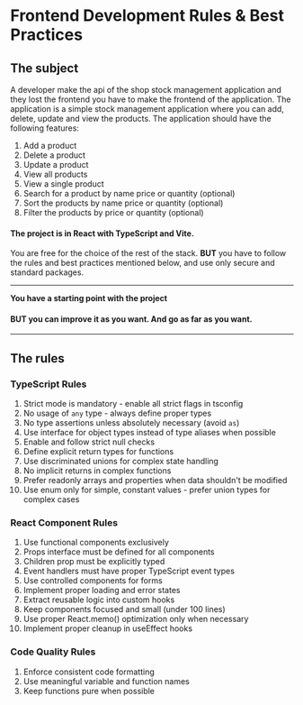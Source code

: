 # Frontend Development Rules & Best Practices

## The subject 

A developer make the api of the shop stock management application and they lost the frontend you have to make the frontend of the application. The application is a simple stock management application where you can add, delete, update and view the products. The application should have the following features:

1. Add a product
2. Delete a product
3. Update a product
4. View all products
5. View a single product
6. Search for a product by name price or quantity (optional)
7. Sort the products by name price or quantity (optional)
8. Filter the products by price or quantity (optional)

#### The project is in **React** with **TypeScript** and **Vite**.

You are free for the choice of the rest of the stack.
**BUT** you have to follow the rules and best practices mentioned below, and use only secure and standard packages.

--- 

**You have a starting point with the project**

#### **BUT** you can improve it as you want. And go as far as you want.

---

## The rules

### TypeScript Rules
1. Strict mode is mandatory - enable all strict flags in tsconfig
2. No usage of `any` type - always define proper types
3. No type assertions unless absolutely necessary (avoid `as`)
4. Use interface for object types instead of type aliases when possible
5. Enable and follow strict null checks
6. Define explicit return types for functions
7. Use discriminated unions for complex state handling
8. No implicit returns in complex functions
9. Prefer readonly arrays and properties when data shouldn't be modified
10. Use enum only for simple, constant values - prefer union types for complex cases

### React Component Rules
1. Use functional components exclusively
2. Props interface must be defined for all components
3. Children prop must be explicitly typed
4. Event handlers must have proper TypeScript event types
5. Use controlled components for forms
6. Implement proper loading and error states
7. Extract reusable logic into custom hooks
8. Keep components focused and small (under 100 lines)
9. Use proper React.memo() optimization only when necessary
10. Implement proper cleanup in useEffect hooks

### Code Quality Rules
1. Enforce consistent code formatting
2. Use meaningful variable and function names
3. Keep functions pure when possible